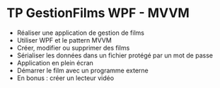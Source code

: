 # TP GestionFilms WPF - MVVM

- Réaliser une application de gestion de films
- Utiliser WPF et le pattern MVVM
- Créer, modifier ou supprimer des films
- Sérialiser les données dans un fichier protégé par un mot de passe
- Application en plein écran
- Démarrer le film avec un programme externe
- En bonus : créer un lecteur vidéo

